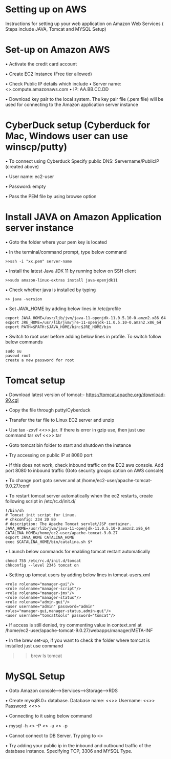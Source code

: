 # Setting up on AWS
Instructions for setting up your web application on Amazon Web Services ( Steps include JAVA, Tomcat and MYSQL Setup)

# Set-up on Amazon AWS

•	Activate the credit card account

•	Create EC2 Instance (Free tier allowed)

•	Check Public IP details which include
•       Server name: <<XX>>.compute.amazonaws.com
•	IP:  AA.BB.CC.DD
	
•	Download key pair to the local system. The key pair file (.pem file) will be used for connecting to the Amazon application server instance

# CyberDuck setup (Cyberduck for Mac, Windows user can use winscp/putty)

•	To connect using Cyberduck
Specify public DNS: Servername/PublicIP (created above)

•	User name: ec2-user

•	Password: empty

•	Pass the PEM file by using browse option

# Install JAVA on Amazon Application server instance

•	Goto the folder where your pem key is located

•	In the terminal/command prompt, type below command

	>>ssh -i "xx.pem" server-name
	
•	Install the latest Java JDK 11 by running below on SSH client

	>>sudo amazon-linux-extras install java-openjdk11
	
•	Check whether java is installed by typing

	>> java -version
	
•	Set JAVA_HOME by adding below lines in /etc/profile

	export JAVA_HOME=/usr/lib/jvm/java-11-openjdk-11.0.5.10-0.amzn2.x86_64
	export JRE_HOME=/usr/lib/jvm/jre-11-openjdk-11.0.5.10-0.amzn2.x86_64
	export PATH=$PATH:$JAVA_HOME/bin:$JRE_HOME/bin
	
•	Switch to root user before adding below lines in profile. To switch follow below commands

	sudo su
	passwd root
	create a new password for root

# Tomcat setup

•	Download latest version of tomcat:- https://tomcat.apache.org/download-90.cgi 

•	Copy the file through putty/Cyberduck

•	Transfer the tar file to Linux EC2 server and unzip

•	Use tax -zxvf <<>>.jar. If there is error in gzip use, then just use command tar xvf <<>>.tar

•	Goto tomcat bin folder to start and shutdown the instance

•	Try accessing on public IP at 8080 port

•	If this does not work, check inbound traffic on the EC2 aws console. Add port 8080 to inbound traffic (Goto security groups option on AWS console)

•	To change port goto server.xml at /home/ec2-user/apache-tomcat-9.0.27/conf

•	To restart tomcat server automatically when the ec2 restarts, create following script in /etc/rc.d/init.d/

	!/bin/sh
	# Tomcat init script for Linux.
	# chkconfig: 234 20 80
	# description: The Apache Tomcat servlet/JSP container.
	JAVA_HOME=/usr/lib/jvm/java-11-openjdk-11.0.5.10-0.amzn2.x86_64
	CATALINA_HOME=/home/ec2-user/apache-tomcat-9.0.27
	export JAVA_HOME CATALINA_HOME
	exec $CATALINA_HOME/bin/catalina.sh $*

•	Launch below commands for enabling tomcat restart automatically

	chmod 755 /etc/rc.d/init.d/tomcat
	chkconfig --level 2345 tomcat on

•	Setting up tomcat users by adding below lines in tomcat-users.xml

	<role rolename="manager-gui"/>
	<role rolename="manager-script"/>
	<role rolename="manager-jmx"/>
	<role rolename="manager-status"/>
	<role rolename="admin-gui"/>
	<user username="admin" password="admin" 
	roles="manager-gui,manager-status,admin-gui"/>
	<user username="tomcattools" password="tomcat"/>

•	If access is still denied, try commenting value in context.xml at /home/ec2-user/apache-tomcat-9.0.27/webapps/manager/META-INF

•	In the brew set-up, if you want to check the folder where tomcat is installed just use command 

>>brew ls tomcat

# MySQL Setup

•	Goto Amazon console-->Services-->Storage-->RDS

•	Create mysql8.0+ database. Database name: <<>> Username: <<>> Password: <<>>

•	Connecting to it using below command

•	mysql -h <<servername>> -P <<port>> -u <<username>> -p
	
•	Cannot connect to DB Server. Try ping to <<DB Server name>>
	
•	Try adding your public ip in the inbound and outbound traffic of the database instance. Specifying TCP, 3306 and MYSQL Type.
